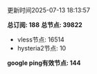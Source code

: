 更新时间2025-07-13 18:13:57

**总订阅: 188**
**总节点: 39822**
- vless节点: 16514
- hysteria2节点: 10

**google ping有效节点: 144**
